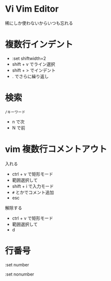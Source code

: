 # Vi Vim Editor
稀にしか使わないからいつも忘れる

# 複数行インデント
- :set shiftwidth=2
- shift + v でライン選択
- shift + > でインデント
- . でさらに繰り返し

# 検索
`/キーワード`

- n で次
- N で前

# vim 複数行コメントアウト
入れる

- ctrl + v で矩形モード
- 範囲選択して
- shift + i で入力モード
- `#` とかでコメント追加
- esc

解除する

- ctrl + v で矩形モード
- 範囲選択して
- d

# 行番号
:set number

:set nonumber
